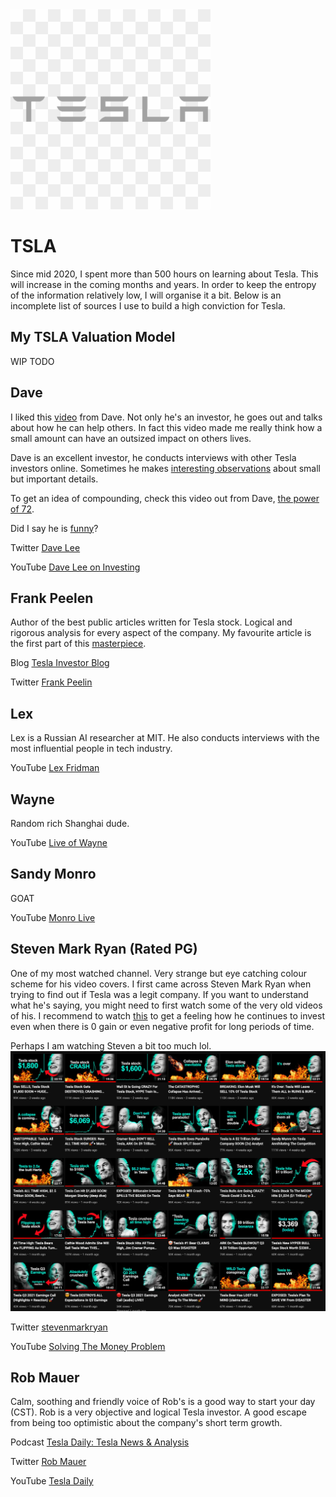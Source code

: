 <img src="/figures/tsla.png" width="320">

# TSLA
Since mid 2020, I spent more than 500 hours on learning about Tesla. This will 
increase in the coming months and years. In order to keep the entropy of the information
relatively low, I will organise it a bit. Below is an incomplete list
of sources I use to build a high conviction for Tesla.

## My TSLA Valuation Model
WIP TODO

## Dave
I liked this [video](https://youtu.be/dPQKku2_Lvg) from Dave. Not only he's an
investor, he goes out and talks about how he can help others. In fact this video
made me really think how a small amount can have an outsized impact on others lives.

Dave is an excellent investor, he conducts interviews with other Tesla investors
online. Sometimes he makes [interesting observations](https://twitter.com/heydave7/status/1460011655002271747?s=20)
about small but important details.

To get an idea of compounding, check this video out from Dave, [the power of 72](https://youtu.be/nkOApFCFrOk).

Did I say he is [funny](https://twitter.com/heydave7/status/1462657208399929347?s=20)?

Twitter [Dave Lee](https://twitter.com/heydave7)

YouTube [Dave Lee on Investing](https://www.youtube.com/c/DaveLeeonInvesting)

## Frank Peelen
Author of the best public articles written for Tesla stock. Logical and rigorous
analysis for every aspect of the company. My favourite article is the first part
of this [masterpiece](https://teslainvestor.blogspot.com/2020/05/my-tsla-investment-strategy.html).

Blog [Tesla Investor Blog](https://teslainvestor.blogspot.com/)

Twitter [Frank Peelin](https://twitter.com/FrankPeelen)

## Lex
Lex is a Russian AI researcher at MIT. He also conducts interviews with the most
influential people in tech industry.

YouTube [Lex Fridman](https://www.youtube.com/c/lexfridman)

## Wayne
Random rich Shanghai dude.

YouTube [Live of Wayne](https://www.youtube.com/channel/UCCL1wNSPW3gdA3teKa-RPYA)

## Sandy Monro
GOAT

YouTube [Monro Live](https://www.youtube.com/c/MunroLive)

## Steven Mark Ryan (Rated PG)
One of my most watched channel. Very strange but eye catching colour scheme for
his video covers. I first came across Steven Mark Ryan when trying to find out
if Tesla was a legit company. If you want to understand what he's saying, you
might need to first watch some of the very old videos of his. I recommend to watch
[this](https://youtu.be/OYe8EC8ywWM) to get a feeling how he continues to invest
even when there is 0 gain or even negative profit for long periods of time.

Perhaps I am watching Steven a bit too much lol.
<img src="/figures/solvingthemoneyproblem.png" width="750">

Twitter [stevenmarkryan](https://twitter.com/stevenmarkryan)

YouTube [Solving The Money Problem](https://www.youtube.com/c/SolvingTheMoneyProblem)

## Rob Mauer
Calm, soothing and friendly voice of Rob's is a good way to start your day (CST).
Rob is a very objective and logical Tesla investor. A good escape from being too
optimistic about the company's short term growth. 

Podcast [Tesla Daily: Tesla News & Analysis](https://podcasts.apple.com/us/podcast/tesla-daily-tesla-news-analysis/id1273643094)

Twitter [Rob Mauer](https://twitter.com/TeslaPodcast)

YouTube [Tesla Daily](https://www.youtube.com/c/TeslaDaily)
